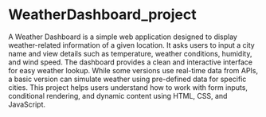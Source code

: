 # WeatherDashboard_project
A Weather Dashboard is a simple web application designed to display weather-related information of a given location. It asks users to input a city name and view details such as temperature, weather conditions, humidity, and wind speed. The dashboard provides a clean and interactive interface for easy weather lookup. While some versions use real-time data from APIs, a basic version can simulate weather using pre-defined data for specific cities. This project helps users understand how to work with form inputs, conditional rendering, and dynamic content using HTML, CSS, and JavaScript.
